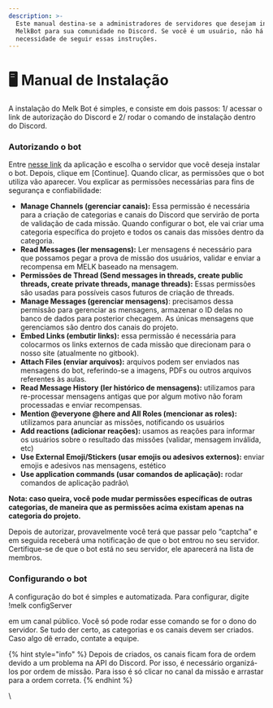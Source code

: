 ```yaml
---
description: >-
  Este manual destina-se a administradores de servidores que desejam instalar o
  MelkBot para sua comunidade no Discord. Se você é um usuário, não há
  necessidade de seguir essas instruções.
---
```


# 🖥 Manual de Instalação

A instalação do Melk Bot é simples, e consiste em dois passos: 1/ acessar o link de autorização do Discord e 2/ rodar o comando de instalação dentro do Discord.&#x20;

### Autorizando o bot

Entre [nesse link](https://discord.com/api/oauth2/authorize?client\_id=933510731398266880\&permissions=534723947600\&scope=bot) da aplicação e escolha o servidor que você deseja instalar o bot. Depois, clique em \[Continue]. Quando clicar, as permissões que o bot utiliza vão aparecer. Vou explicar as permissões necessárias para fins de segurança e confiabilidade:

* **Manage Channels (gerenciar canais):** Essa permissão é necessária para a criação de categorias e canais do Discord que servirão de porta de validação de cada missão. Quando configurar o bot, ele vai criar uma categoria específica do projeto e todos os canais das missões dentro da categoria.
* **Read Messages (ler mensagens):** Ler mensagens é necessário para que possamos pegar a prova de missão dos usuários, validar e enviar a recompensa em MELK baseado na mensagem.
* **Permissões de Thread (Send messages in threads, create public threads, create private threads, manage threads):** Essas permissões são usadas para possíveis casos futuros de criação de threads.
* **Manage Messages (gerenciar mensagens)**: precisamos dessa permissão para gerenciar as mensagens, armazenar o ID delas no banco de dados para posterior checagem. As únicas mensagens que gerenciamos são dentro dos canais do projeto.
* **Embed Links (embutir links):** essa permissão é necessária para colocarmos os links externos de cada missão que direcionam para o nosso site (atualmente no gitbook).
* **Attach Files (enviar arquivos):** arquivos podem ser enviados nas mensagens do bot, referindo-se a imagens, PDFs ou outros arquivos referentes às aulas.
* **Read Message History (ler histórico de mensagens):** utilizamos para re-processar mensagens antigas que por algum motivo não foram processadas e enviar recompensas.
* **Mention @everyone @here and All Roles (mencionar as roles):** utilizamos para anunciar as missões, notificando os usuários
* **Add reactions (adicionar reações):** usamos as reações para informar os usuários sobre o resultado das missões (validar, mensagem inválida, etc)
* **Use External Emoji/Stickers (usar emojis ou adesivos externos):** enviar emojis e adesivos nas mensagens, estético
* **Use application commands (usar comandos de aplicação):** rodar comandos de aplicação padrão\


**Nota: caso queira, você pode mudar permissões específicas de outras categorias, de maneira que as permissões acima existam apenas na categoria do projeto.**

Depois de autorizar, provavelmente você terá que passar pelo “captcha” e em seguida receberá uma notificação de que o bot entrou no seu servidor. Certifique-se de que o bot está no seu servidor, ele aparecerá na lista de membros.

### Configurando o bot

A configuração do bot é simples e automatizada. Para configurar, digite !melk configServer

em um canal público. Você só pode rodar esse comando se for o dono do servidor. Se tudo der certo, as categorias e os canais devem ser criados. Caso algo dê errado, contate a equipe.

{% hint style="info" %}
Depois de criados, os canais ficam fora de ordem devido a um problema na API do Discord. Por isso, é necessário organizá-los por ordem de missão. Para isso é só clicar no canal da missão e arrastar para a ordem correta.
{% endhint %}

\
